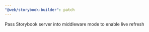 ```yaml
---
"@web/storybook-builder": patch
---
```


Pass Storybook server into middleware mode to enable live refresh
